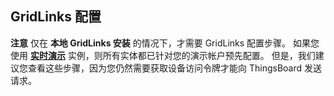 ## GridLinks 配置

**注意** 仅在 **本地 GridLinks 安装** 的情况下，才需要 GridLinks 配置步骤。
如果您使用 [**实时演示**](https://gridlinks.codingas.com/) 实例，则所有实体都已针对您的演示帐户预先配置。
但是，我们建议您查看这些步骤，因为您仍然需要获取设备访问令牌才能向 ThingsBoard 发送请求。
